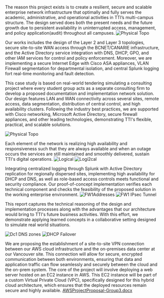 The reason this project exists is to create a resilient, secure and scalable enterprise network infrastructure that optimally and fully serves the academic, administrative, and operational activities in TTI’s multi-campus structure. The design served does both the present needs and the future growth due to persistent availability in uninterrupted access, management, and policy application(audit) throughout all campuses. 
![Physical Topo](https://github.com/user-attachments/assets/8f666424-85ce-4024-be35-4e3815c4922e)

Our works includes the design of the Layer 2 and Layer 3 topologies, secure site-to-site WAN access through the BCNET/CANARIE infrastructure, and the Active Directory service integration with DNS, DHCP, GPO, and other IAM services for control and policy enforcement. Moreover, we are implementing a secure Internet Edge with Cisco ASA appliances, VLAN Firewall segmentation for departmental isolation, and central Splunk logging fort real-time monitoring and fault detection.  

This case study is based on real-world tendering simulating a consulting project where every student group acts as a separate consulting firm to develop a proposed documentation and implementation network solution. Our design features LAN and WAN connectivity across several sites, remote access, data segmentation, distribution of central control, and high availability clusters. Following the industry best practices, we are supported with Cisco networking, Microsoft Active Directory, secure firewall appliances, and other leading technologies, demonstrating TTI's flexible, practical, and scalable solutions. 

![Physical Topo](https://github.com/user-attachments/assets/ac26ae9c-0dea-413d-bc7d-ce4fa47c97f2)


Each element of the network is realizing high availability and responsiveness such that they are always available and when an outage occurs the services are still maintained and smoothly delivered, sustain TTI's digital operations. 
![Logical](https://github.com/user-attachments/assets/e0c3ef20-50e3-4586-beed-15e1a4b10986)
![Logi2cal](https://github.com/user-attachments/assets/64800963-c979-43a9-ac9d-5abc67b2b0c3)

Integrating centralized logging through Splunk with Active Directory replication for regionally dispersed sites, implementing high availability for DHCP and DNS, as well as role-based access controls meets functional and security compliance. Our proof-of-concept implementation verifies each technical component and checks the feasibility of the proposed solution in the working enterprise environment. 
![FW1Addresses](https://github.com/user-attachments/assets/ea0dd9c9-5af6-421c-91ba-57df5f30e0d2)
![FW1 IPsec Tunnel](https://github.com/user-attachments/assets/c051701f-dd25-4a8e-b31b-3dfd129d6b79)

This report captures the technical reasoning of the design and implementation processes along with the advantages that our architecture would bring to TTI's future business activities. With this effort, we demonstrate applying learned concepts in a collaborative setting designed to simulate real world situations. 

![Dc1 DNS zones](https://github.com/user-attachments/assets/442ebcb1-d74b-47d0-869d-db74c6a85737)
![DHCP Failover](https://github.com/user-attachments/assets/9a55eb43-eef5-4d91-91b2-4e315d8d8cef)


We are proposing the establishment of a site-to-site VPN connection between our AWS cloud infrastructure and the on-premises data center at our Vancouver site. This connection will allow for secure, encrypted communication between both environments, ensuring that data and application traffic can flow seamlessly and securely between the cloud and the on-prem system. The core of the project will involve deploying a web server hosted on an EC2 instance in AWS. This EC2 instance will be part of a custom Virtual Private Cloud (VPC), specifically designed for this hybrid cloud architecture, which ensures that the deployed resources remain secure and highly available. [AWSProjectProposal-Group3.docx](https://github.com/user-attachments/files/20648598/AWSProjectProposal-Group3.docx)
